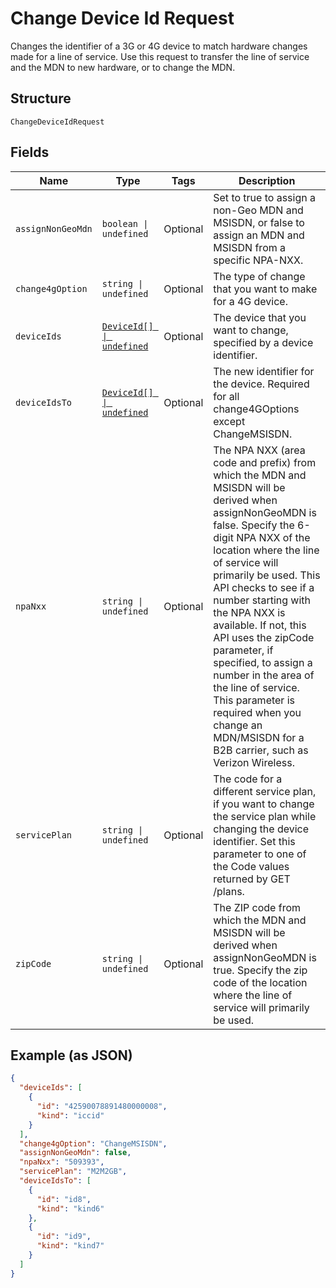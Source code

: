 
# Change Device Id Request

Changes the identifier of a 3G or 4G device to match hardware changes made for a line of service. Use this request to transfer the line of service and the MDN to new hardware, or to change the MDN.

## Structure

`ChangeDeviceIdRequest`

## Fields

| Name | Type | Tags | Description |
|  --- | --- | --- | --- |
| `assignNonGeoMdn` | `boolean \| undefined` | Optional | Set to true to assign a non-Geo MDN and MSISDN, or false to assign an MDN and MSISDN from a specific NPA-NXX. |
| `change4gOption` | `string \| undefined` | Optional | The type of change that you want to make for a 4G device. |
| `deviceIds` | [`DeviceId[] \| undefined`](../../doc/models/device-id.md) | Optional | The device that you want to change, specified by a device identifier. |
| `deviceIdsTo` | [`DeviceId[] \| undefined`](../../doc/models/device-id.md) | Optional | The new identifier for the device. Required for all change4GOptions except ChangeMSISDN. |
| `npaNxx` | `string \| undefined` | Optional | The NPA NXX (area code and prefix) from which the MDN and MSISDN will be derived when assignNonGeoMDN is false. Specify the 6-digit NPA NXX of the location where the line of service will primarily be used. This API checks to see if a number starting with the NPA NXX is available. If not, this API uses the zipCode parameter, if specified, to assign a number in the area of the line of service. This parameter is required when you change an MDN/MSISDN for a B2B carrier, such as Verizon Wireless. |
| `servicePlan` | `string \| undefined` | Optional | The code for a different service plan, if you want to change the service plan while changing the device identifier. Set this parameter to one of the Code values returned by GET /plans. |
| `zipCode` | `string \| undefined` | Optional | The ZIP code from which the MDN and MSISDN will be derived when assignNonGeoMDN is true. Specify the zip code of the location where the line of service will primarily be used. |

## Example (as JSON)

```json
{
  "deviceIds": [
    {
      "id": "42590078891480000008",
      "kind": "iccid"
    }
  ],
  "change4gOption": "ChangeMSISDN",
  "assignNonGeoMdn": false,
  "npaNxx": "509393",
  "servicePlan": "M2M2GB",
  "deviceIdsTo": [
    {
      "id": "id8",
      "kind": "kind6"
    },
    {
      "id": "id9",
      "kind": "kind7"
    }
  ]
}
```

